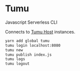 # Tumu
Javascript Serverless CLI

Connects to [Tumu Host](https://github.com/tcoats/tumu-host) instances.

```bash
yarn add global tumu
tumu login localhost:8080
tumu new
tumu publish index.js
tumu logs
tumu logout
```
